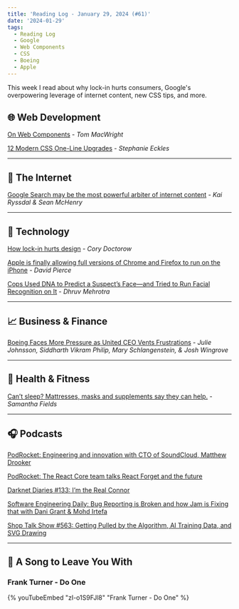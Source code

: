 ```yaml
---
title: 'Reading Log - January 29, 2024 (#61)'
date: '2024-01-29'
tags:
  - Reading Log
  - Google
  - Web Components
  - CSS
  - Boeing
  - Apple
---
```


This week I read about why lock-in hurts consumers, Google's overpowering leverage of internet content, new CSS tips, and more.
<!-- excerpt -->

## 🌐 Web Development

[On Web Components](https://macwright.com/2024/01/24/on-web-components) - *Tom MacWright*

[12 Modern CSS One-Line Upgrades](https://moderncss.dev/12-modern-css-one-line-upgrades/) - *Stephanie Eckles*

---

## 📡 The Internet

[Google Search may be the most powerful arbiter of internet content](https://www.marketplace.org/2024/01/22/google-search-may-be-the-most-powerful-arbiter-of-internet-content/) - *Kai Ryssdal & Sean McHenry*

---

## 🔌 Technology

[How lock-in hurts design](https://pluralistic.net/2024/01/24/everything-not-mandatory/#is-prohibited) - *Cory Doctorow*

[Apple is finally allowing full versions of Chrome and Firefox to run on the iPhone](https://www.theverge.com/2024/1/25/24050478/apple-ios-17-4-browser-engines-eu) - *David Pierce*

[Cops Used DNA to Predict a Suspect’s Face—and Tried to Run Facial Recognition on It](https://www.wired.com/story/parabon-nanolabs-dna-face-models-police-facial-recognition/) - *Dhruv Mehrotra*

---

## 📈 Business & Finance

[Boeing Faces More Pressure as United CEO Vents Frustrations](https://www.bloomberg.com/news/articles/2024-01-22/boeing-hit-with-more-pressure-as-united-ceo-vents-frustrations) - *Julie Johnsson, Siddharth Vikram Philip, Mary Schlangenstein, & Josh Wingrove*

---

## 🏃 Health & Fitness

[Can’t sleep? Mattresses, masks and supplements say they can help.](https://www.marketplace.org/2024/01/22/cant-sleep-mattresses-masks-and-supplements-say-they-can-help/) - *Samantha Fields*

---

## 🎧 Podcasts

[PodRocket: Engineering and innovation with CTO of SoundCloud, Matthew Drooker](https://podrocket.logrocket.com/engineering-and-innovation)

[PodRocket: The React Core team talks React Forget and the future](https://podrocket.logrocket.com/react-core)

[Darknet Diaries #133: I’m the Real Connor](https://darknetdiaries.com/episode/133/)

[Software Engineering Daily: Bug Reporting is Broken and how Jam is Fixing that with Dani Grant & Mohd Irtefa](https://softwareengineeringdaily.com/2023/05/01/bug-reporting/)

[Shop Talk Show #563: Getting Pulled by the Algorithm, AI Training Data, and SVG Drawing](https://shoptalkshow.com/563/)

---

## 🎵 A Song to Leave You With

<h3 class="music">Frank Turner - Do One</h3>

{% youTubeEmbed "zI-o1S9FJl8" "Frank Turner - Do One" %}

